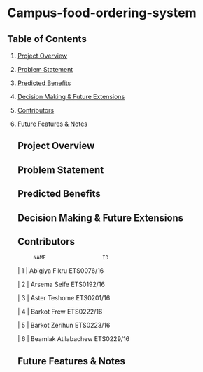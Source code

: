 # Campus-food-ordering-system
 ## Table of Contents

 1. [Project Overview](#project-overview)
 2. [Problem Statement](#problem-statement)
 3. [Predicted Benefits](#predicted-benefits)
 4. [Decision Making & Future Extensions](#decision-making--future-extensions)
 5. [Contributors](#contributors)
 6. [Future Features & Notes](#future-features--notes)

    ## Project Overview
   

    ## Problem Statement
   

    ## Predicted Benefits
    

    ## Decision Making & Future Extensions


    ## Contributors
             NAME                  ID
    
    | 1 | Abigiya Fikru        ETS0076/16 
    
    | 2 | Arsema Seife         ETS0192/16
    
    | 3 | Aster Teshome        ETS0201/16
    
    | 4 | Barkot Frew          ETS0222/16
    
    | 5 | Barkot Zerihun       ETS0223/16
    
    | 6 | Beamlak Atilabachew  ETS0229/16 

   
    ## Future Features & Notes
    

